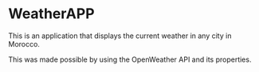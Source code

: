 # WeatherAPP
This is an application that displays the current weather in any city in Morocco.

This was made possible by using the OpenWeather API and its properties.
